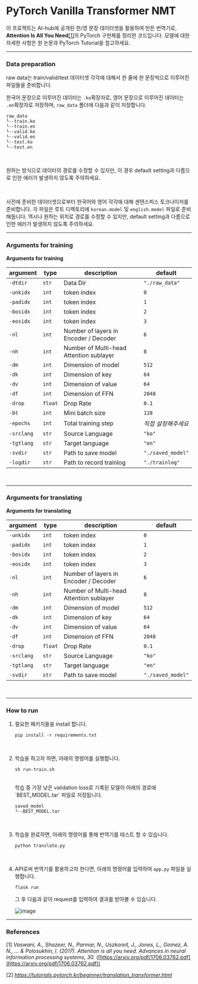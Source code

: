 # PyTorch Vanilla Transformer NMT

이 프로젝트는 AI-hub에 공개된 한/영 문장 데이터셋을 활용하여 만든 번역기로, **Attention Is All You Need**[[1]](#1)의 PyTorch 구현체를 정리한 코드입니다. 모델에 대한 자세한 사항은 원 논문과 PyTorch Tutorial을 참고하세요. <br/>

---

### Data preparation

raw data는 train/valid/test 데이터셋 각각에 대해서 한 줄에 한 문장씩으로 이루어진 파일들을 준비합니다. 

한국어 문장으로 이루어진 데이터는 `.ko`확장자로, 영어 문장으로 이루어진 데이터는 `.en`확장자로 저장하며, `raw_data` 폴더에 다음과 같이 저장합니다.

```
raw_data
└--train.ko
└--train.en
└--valid.ko
└--valid.en
└--test.ko
└--test.en
```

<br/>

원하는 방식으로 데이터의 경로를 수정할 수 있지만, 이 경우 default setting과 다름으로 인한 에러가 발생하지 않도록 주의하세요.

<br/>

사전에 준비한 데이터셋으로부터 한국어와 영어 각각에 대해 센텐스피스 토크나이저를 준비합니다. 각 파일은 루트 디렉토리에 `korean.model` 및 `english.model` 파일로 준비해둡니다. 역시나 원하는 위치로 경로를 수정할 수 있지만, default setting과 다름으로 인한 에러가 발생하지 않도록 주의하세요.

---
### Arguments for training

**Arguments for training**

| argument        | type    | description                                                  | default            |
| --------------- | ------------------------------------------------------------ | ------------------ | --------------- |
| `-dtdir` | `str` | Data Dir | `"./raw_data"` |
| `-unkidx` | `int` | <unk> token index | `0` |
| `-padidx`      | `int`   | <pad> token index                                       | `1` |
| `-bosidx`     | `int`   | <bos> token index                                       | `2` |
| `-eosidx`     | `int`   | <eos> token index                                      | `3` |
| `-nl` 	| `int` | Number of layers in Encoder / Decoder | `6`          |
| `-nh`       | `int`  | Number of Multi-head Attention sublayer | `8`             |
| `-dm`      | `int` | Dimension of model                                   | `512`           |
| `-dk`          | `int`   | Dimension of key | `64`       |
| `-dv` | `int` | Dimension of value | `64`           |
| `-df` | `int` | Dimension of FFN | `2048`        |
| `-drop` | `float` | Drop Rate | `0.1` |
| `-bt`    | `int` | Mini batch size  | `128` |
| `-epochs` | `int` | Total training step | *직접 설정해주세요* |
| `-srclang` | `str` | Source Language | `"ko"` |
| `-tgtlang` | `str` | Target language | `"en"` |
| `-svdir` | `str` | Path to save model | `"./saved_model"` |
| `-logdir` | `str` | Path to record trainlog | `"./trainlog"` |

<br/>

---

### Arguments for translating

**Arguments for translating**

| argument           | type  | description                                               | default                     |
| ------------------ | ----- | --------------------------------------------------------- | --------------------------- |
| `-unkidx` | `int` | <unk> token index | `0` |
| `-padidx`      | `int`   | <pad> token index                                       | `1` |
| `-bosidx`     | `int`   | <bos> token index                                       | `2` |
| `-eosidx`     | `int`   | <eos> token index                                      | `3` |
| `-nl` 	| `int` | Number of layers in Encoder / Decoder | `6`          |
| `-nh`       | `int`  | Number of Multi-head Attention sublayer | `8`             |
| `-dm`      | `int` | Dimension of model                                   | `512`           |
| `-dk`          | `int`   | Dimension of key | `64`       |
| `-dv` | `int` | Dimension of value | `64`           |
| `-df` | `int` | Dimension of FFN | `2048`        |
| `-drop` | `float` | Drop Rate | `0.1` |
| `-srclang` | `str` | Source Language | `"ko"` |
| `-tgtlang` | `str` | Target language | `"en"` |
| `-svdir` | `str` | Path to save model | `"./saved_model"` |



<br/>

---

### How to run

1. 필요한 패키지들을 install 합니다.
    ```shell
    pip install -r requirements.txt
    ```
    <br/>
    
2. 학습을 하고자 하면, 아래의 명령어를 실행합니다.
    ```shell
    sh run-train.sh
    ```
    <br/>
   학습 중 가장 낮은 validation loss로 기록된 모델이 아래의 경로에 `BEST_MODEL.tar` 파일로 저장됩니다.
    
    ```
    saved_model
    └--BEST_MODEL.tar
    ```
    <br/>

3. 학습을 완료하면, 아래의 명령어를 통해 번역기를 테스트 할 수 있습니다.
    ```shell
    python translate.py
    ```
    <br/>
    
4. API로써 번역기를 활용하고자 한다면, 아래의 명령어를 입력하여 `app.py` 파일을 실행합니다.
    ```shell
    flask run
    ```
    
   그 후 다음과 같이 request를 입력하여 결과를 받아볼 수 있습니다.
    
    ![image](https://user-images.githubusercontent.com/65492843/155660616-48329204-91fc-407f-a4d1-81cf0c45e2f2.png)

    
---

### References

<a id="1">[1]</a> *Vaswani, A., Shazeer, N., Parmar, N., Uszkoreit, J., Jones, L., Gomez, A. N., ... & Polosukhin, I. (2017). Attention is all you need. Advances in neural information processing systems, 30.* ([https://arxiv.org/pdf/1706.03762.pdf](https://arxiv.org/pdf/1706.03762.pdf))

[2] *https://tutorials.pytorch.kr/beginner/translation_transformer.html*
